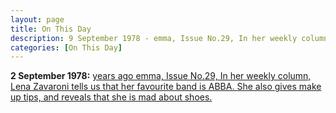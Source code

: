 ```yaml
---
layout: page
title: On This Day
description: 9 September 1978 - emma, Issue No.29, In her weekly column, Lena Zavaroni tells us that her favourite band is ABBA. She also gives make up tips, and reveals that she is mad about shoes.
categories: [On This Day]
---
```


**2 September 1978:**
[<span id="age1"></span> years ago emma, Issue No.29, In her weekly column, Lena Zavaroni tells us that her favourite band is ABBA. She also gives make up tips, and reveals that she is mad about shoes.](/comics/emma/1978/09/09/emma.html)

<!-- Script for calculating number of years ago -->
<script>
var dob = '19780909';
var year = Number(dob.substr(0, 4));
var month = Number(dob.substr(4, 2)) - 1;
var day = Number(dob.substr(6, 2));
var today = new Date();
var age1 = today.getFullYear() - year;
if (today.getMonth() < month || (today.getMonth() == month && today.getDate() < day)) {
age1--;
}
document.getElementById("age1").innerHTML=age1;
</script>
